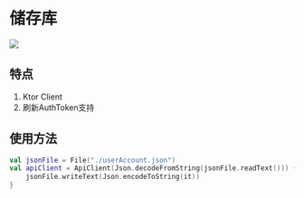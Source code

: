 # 储存库

[![](https://github-readme-stats.vercel.app/api/pin/?username=xiao-cao-x&repo=pixiv-kotlin-api&theme=omni)](https://github.com/xiao-cao-x/pixiv-kotlin-api)

## 特点

1. Ktor Client
2. 刷新AuthToken支持

## 使用方法

```kotlin
val jsonFile = File("./userAccount.json")
val apiClient = ApiClient(Json.decodeFromString(jsonFile.readText())) {
    jsonFile.writeText(Json.encodeToString(it))
}
```